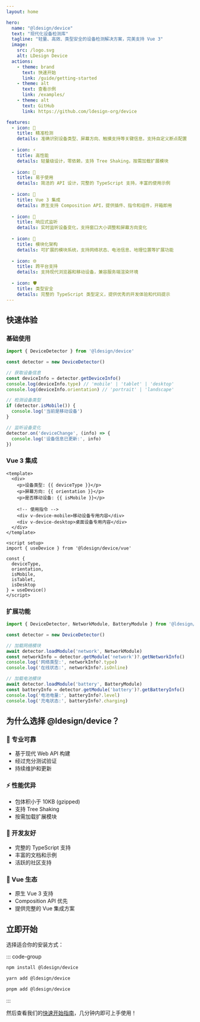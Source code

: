 ```yaml
---
layout: home

hero:
  name: "@ldesign/device"
  text: "现代化设备检测库"
  tagline: "轻量、高效、类型安全的设备检测解决方案，完美支持 Vue 3"
  image:
    src: /logo.svg
    alt: LDesign Device
  actions:
    - theme: brand
      text: 快速开始
      link: /guide/getting-started
    - theme: alt
      text: 查看示例
      link: /examples/
    - theme: alt
      text: GitHub
      link: https://github.com/ldesign-org/device

features:
  - icon: 🎯
    title: 精准检测
    details: 准确识别设备类型、屏幕方向、触摸支持等关键信息，支持自定义断点配置
  
  - icon: ⚡
    title: 高性能
    details: 轻量级设计，零依赖，支持 Tree Shaking，按需加载扩展模块
  
  - icon: 🔧
    title: 易于使用
    details: 简洁的 API 设计，完整的 TypeScript 支持，丰富的使用示例
  
  - icon: 🎨
    title: Vue 3 集成
    details: 原生支持 Composition API，提供插件、指令和组件，开箱即用
  
  - icon: 📱
    title: 响应式监听
    details: 实时监听设备变化，支持窗口大小调整和屏幕方向变化
  
  - icon: 🔌
    title: 模块化架构
    details: 可扩展的模块系统，支持网络状态、电池信息、地理位置等扩展功能
  
  - icon: 🌐
    title: 跨平台支持
    details: 支持现代浏览器和移动设备，兼容服务端渲染环境
  
  - icon: 🛡️
    title: 类型安全
    details: 完整的 TypeScript 类型定义，提供优秀的开发体验和代码提示
---
```


## 快速体验

### 基础使用

```typescript
import { DeviceDetector } from '@ldesign/device'

const detector = new DeviceDetector()

// 获取设备信息
const deviceInfo = detector.getDeviceInfo()
console.log(deviceInfo.type) // 'mobile' | 'tablet' | 'desktop'
console.log(deviceInfo.orientation) // 'portrait' | 'landscape'

// 检测设备类型
if (detector.isMobile()) {
  console.log('当前是移动设备')
}

// 监听设备变化
detector.on('deviceChange', (info) => {
  console.log('设备信息已更新:', info)
})
```

### Vue 3 集成

```vue
<template>
  <div>
    <p>设备类型: {{ deviceType }}</p>
    <p>屏幕方向: {{ orientation }}</p>
    <p>是否移动设备: {{ isMobile }}</p>
    
    <!-- 使用指令 -->
    <div v-device-mobile>移动设备专用内容</div>
    <div v-device-desktop>桌面设备专用内容</div>
  </div>
</template>

<script setup>
import { useDevice } from '@ldesign/device/vue'

const {
  deviceType,
  orientation,
  isMobile,
  isTablet,
  isDesktop
} = useDevice()
</script>
```

### 扩展功能

```typescript
import { DeviceDetector, NetworkModule, BatteryModule } from '@ldesign/device'

const detector = new DeviceDetector()

// 加载网络模块
await detector.loadModule('network', NetworkModule)
const networkInfo = detector.getModule('network')?.getNetworkInfo()
console.log('网络类型:', networkInfo?.type)
console.log('在线状态:', networkInfo?.isOnline)

// 加载电池模块
await detector.loadModule('battery', BatteryModule)
const batteryInfo = detector.getModule('battery')?.getBatteryInfo()
console.log('电池电量:', batteryInfo?.level)
console.log('充电状态:', batteryInfo?.charging)
```

## 为什么选择 @ldesign/device？

### 🎯 专业可靠
- 基于现代 Web API 构建
- 经过充分测试验证
- 持续维护和更新

### ⚡ 性能优异
- 包体积小于 10KB (gzipped)
- 支持 Tree Shaking
- 按需加载扩展模块

### 🔧 开发友好
- 完整的 TypeScript 支持
- 丰富的文档和示例
- 活跃的社区支持

### 🎨 Vue 生态
- 原生 Vue 3 支持
- Composition API 优先
- 提供完整的 Vue 集成方案

## 立即开始

选择适合你的安装方式：

::: code-group

```bash [npm]
npm install @ldesign/device
```

```bash [yarn]
yarn add @ldesign/device
```

```bash [pnpm]
pnpm add @ldesign/device
```

:::

然后查看我们的[快速开始指南](/guide/getting-started)，几分钟内即可上手使用！